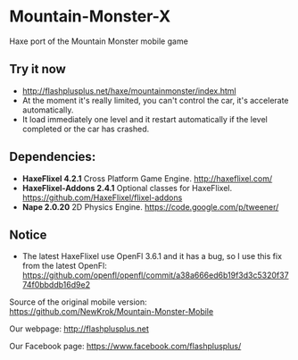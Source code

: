 # Mountain-Monster-X
Haxe port of the Mountain Monster mobile game

## Try it now
- http://flashplusplus.net/haxe/mountainmonster/index.html
- At the moment it's really limited, you can't control the car, it's accelerate automatically.
- It load immediately one level and it restart automatically if the level completed or the car has crashed.

## Dependencies:
- **HaxeFlixel 4.2.1** Cross Platform Game Engine. http://haxeflixel.com/
- **HaxeFlixel-Addons 2.4.1** Optional classes for HaxeFlixel. https://github.com/HaxeFlixel/flixel-addons
- **Nape 2.0.20** 2D Physics Engine. https://code.google.com/p/tweener/

## Notice
  * The latest HaxeFlixel use OpenFl 3.6.1 and it has a bug, so I use this fix from the latest OpenFl: https://github.com/openfl/openfl/commit/a38a666ed6b19f3d3c5320f3774f0bbddb16d9e2

Source of the original mobile version:
https://github.com/NewKrok/Mountain-Monster-Mobile

Our webpage:
http://flashplusplus.net

Our Facebook page:
https://www.facebook.com/flashplusplus/
